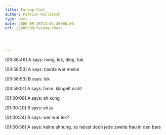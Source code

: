 ```yaml
---
title: Farang-Chat
author: Patrick Kollitsch
type: post
date: 2006-09-28T13:04:20+00:00
url: /2006/09/farang-chat/




---
```

[00:58:46] A says: nong, lek, ding, fuk
  
[00:58:53] A says: nadda war meine
  
[00:58:53] B says: lek
  
[00:59:01] A says: hmm. klingelt nicht
  
[01:00:08] A says: ah kung
  
[01:00:20] B says: ah ja
  
[01:00:24] B says: wer war lek?
  
[01:00:36] A says: keine ahnung. so heisst doch jede zweite frau in den bars